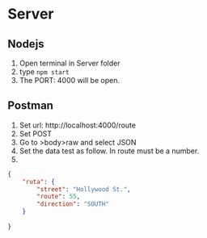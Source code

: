 # Server
## Nodejs
1. Open terminal in Server folder
2. type ```npm start```
3. The PORT: 4000 will be open. 

## Postman
1. Set url: http://localhost:4000/route
2. Set POST 
3. Go to >body>raw and select JSON
4. Set the data test as follow. In route must be a number. 
5. 
```JSON
{
    "ruta": {
        "street": "Hollywood St.",
        "route": 55,
        "direction": "SOUTH"
    }
    
}
```